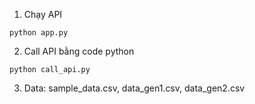 1. Chạy API
```
python app.py
```
2. Call API bằng code python
```
python call_api.py
```

3. Data: sample_data.csv, data_gen1.csv, data_gen2.csv